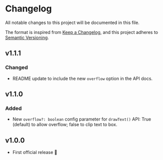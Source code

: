 # Changelog

All notable changes to this project will be documented in this file.

The format is inspired from [Keep a Changelog](https://keepachangelog.com/en/1.0.0/),
and this project adheres to [Semantic Versioning](https://semver.org/spec/v2.0.0.html).

## v1.1.1

### Changed

- README update to include the new `overflow` option in the API docs.

## v1.1.0

### Added

- New `overflow?: boolean` config parameter for `drawText()` API: True (default) to allow overflow; false to clip text to box.

## v1.0.0

- First official release 🎉
